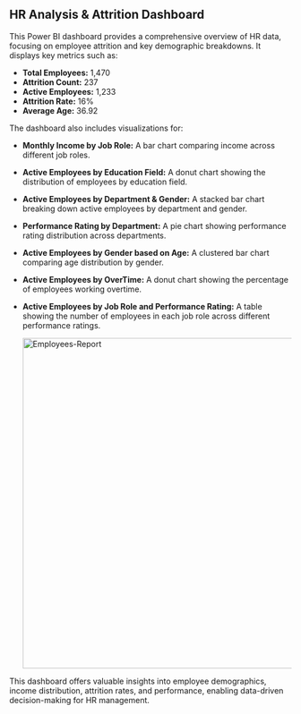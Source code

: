 ## HR Analysis & Attrition Dashboard

This Power BI dashboard provides a comprehensive overview of HR data, focusing on employee attrition and key demographic breakdowns. It displays key metrics such as:

- **Total Employees:** 1,470
- **Attrition Count:** 237
- **Active Employees:** 1,233
- **Attrition Rate:** 16%
- **Average Age:** 36.92

The dashboard also includes visualizations for:

- **Monthly Income by Job Role:** A bar chart comparing income across different job roles.
- **Active Employees by Education Field:** A donut chart showing the distribution of employees by education field.
- **Active Employees by Department & Gender:** A stacked bar chart breaking down active employees by department and gender.
- **Performance Rating by Department:** A pie chart showing performance rating distribution across departments.
- **Active Employees by Gender based on Age:** A clustered bar chart comparing age distribution by gender.
- **Active Employees by OverTime:** A donut chart showing the percentage of employees working overtime.
- **Active Employees by Job Role and Performance Rating:** A table showing the number of employees in each job role across different performance ratings.

  <img width="591" alt="Employees-Report" src="https://github.com/user-attachments/assets/ea209a5d-545f-43f6-bac5-d0c85d75f0c7" />

This dashboard offers valuable insights into employee demographics, income distribution, attrition rates, and performance, enabling data-driven decision-making for HR management.
